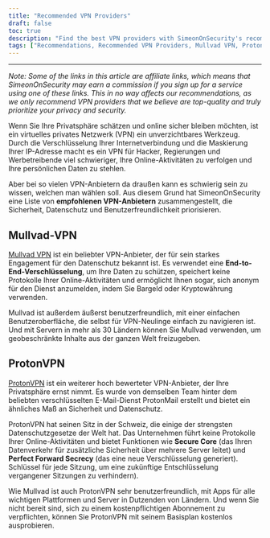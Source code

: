 ```yaml
---
title: "Recommended VPN Providers"
draft: false
toc: true
description: "Find the best VPN providers with SimeonOnSecurity's recommended list. Stay secure and protect your privacy online with top-rated providers like Mullvad VPN and ProtonVPN."
tags: ["Recommendations, Recommended VPN Providers, Mullvad VPN, ProtonVPN, Virtual Private Network, Privacy, Online Security"]
---
```

---

*Note: Some of the links in this article are affiliate links, which means that SimeonOnSecurity may earn a commission if you sign up for a service using one of these links. This in no way affects our recommendations, as we only recommend VPN providers that we believe are top-quality and truly prioritize your privacy and security.* 

 Wenn Sie Ihre Privatsphäre schätzen und online sicher bleiben möchten, ist ein virtuelles privates Netzwerk (VPN) ein unverzichtbares Werkzeug. Durch die Verschlüsselung Ihrer Internetverbindung und die Maskierung Ihrer IP-Adresse macht es ein VPN für Hacker, Regierungen und Werbetreibende viel schwieriger, Ihre Online-Aktivitäten zu verfolgen und Ihre persönlichen Daten zu stehlen.  Aber bei so vielen VPN-Anbietern da draußen kann es schwierig sein zu wissen, welchen man wählen soll. Aus diesem Grund hat SimeonOnSecurity eine Liste von **empfohlenen VPN-Anbietern** zusammengestellt, die Sicherheit, Datenschutz und Benutzerfreundlichkeit priorisieren.  ## Mullvad-VPN  [Mullvad VPN](https://mullvad.net/en/) ist ein beliebter VPN-Anbieter, der für sein starkes Engagement für den Datenschutz bekannt ist. Es verwendet eine **End-to-End-Verschlüsselung**, um Ihre Daten zu schützen, speichert keine Protokolle Ihrer Online-Aktivitäten und ermöglicht Ihnen sogar, sich anonym für den Dienst anzumelden, indem Sie Bargeld oder Kryptowährung verwenden.  Mullvad ist außerdem äußerst benutzerfreundlich, mit einer einfachen Benutzeroberfläche, die selbst für VPN-Neulinge einfach zu navigieren ist. Und mit Servern in mehr als 30 Ländern können Sie Mullvad verwenden, um geobeschränkte Inhalte aus der ganzen Welt freizugeben.  ## ProtonVPN  [ProtonVPN](https://protonvpn.com/) ist ein weiterer hoch bewerteter VPN-Anbieter, der Ihre Privatsphäre ernst nimmt. Es wurde von demselben Team hinter dem beliebten verschlüsselten E-Mail-Dienst ProtonMail erstellt und bietet ein ähnliches Maß an Sicherheit und Datenschutz.  ProtonVPN hat seinen Sitz in der Schweiz, die einige der strengsten Datenschutzgesetze der Welt hat. Das Unternehmen führt keine Protokolle Ihrer Online-Aktivitäten und bietet Funktionen wie **Secure Core** (das Ihren Datenverkehr für zusätzliche Sicherheit über mehrere Server leitet) und **Perfect Forward Secrecy** (das eine neue Verschlüsselung generiert). Schlüssel für jede Sitzung, um eine zukünftige Entschlüsselung vergangener Sitzungen zu verhindern).  Wie Mullvad ist auch ProtonVPN sehr benutzerfreundlich, mit Apps für alle wichtigen Plattformen und Server in Dutzenden von Ländern. Und wenn Sie nicht bereit sind, sich zu einem kostenpflichtigen Abonnement zu verpflichten, können Sie ProtonVPN mit seinem Basisplan kostenlos ausprobieren. 